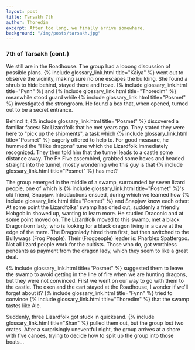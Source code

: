 ```yaml
---
layout: post
title: Tarsakh 7th
author: Thoredim
excerpt: After too long, we finally arrive somewhere.
background: "/img/posts/tarsakh.jpg"
---
```


### 7th of Tarsakh (cont.)

We still are in the Roadhouse. The group had a looong discussion of possible
plans. {% include glossary_link.html title="Kaiya" %} went out to observe the vicinity, making sure no one escapes the
building. She found a shrub to hide behind, stayed there and froze. {% include glossary_link.html title="Fynn" %} and
{% include glossary_link.html title="Thoredim" %} meanwhile stood guard while {% include glossary_link.html title="Posmet" %} investigated the strongroom. He
found a box that, when opened, turned out to be a secret entrance.

Behind it, {% include glossary_link.html title="Posmet" %} discovered a
familiar faces: Six Lizardfolk that he met years ago. They stated they
were here to "pick up the shipments", a task which {% include glossary_link.html title="Posmet" %}
eagerly offered to help to. For good measure, he hummed the "I
like dragons" tune which the Lizardfolk immediately recognized. They then told
him that the tunnel leads to a castle some distance away. The F* Five
assembled, grabbed some boxes and headed straight into the tunnel, mostly
wondering who this guy is that {% include glossary_link.html title="Posmet" %}
has met?

The group emerged in the middle of a swamp, surrounded by seven lizard people,
one of which is {% include glossary_link.html title="Posmet" %}'s old friend, Snapjaw. Introductions ensued, during
which we learned how {% include glossary_link.html title="Posmet" %} and Snapjaw know each other: At some point the
Lizardfolks' swamp has dried out, suddenly a friendly Hobgoblin showed up,
wanting to learn more. He studied Draconic and at some point moved on. The
Lizardfolk moved to this swamp, met a black Dragonborn lady, who is looking for
a black dragon living in a cave at the edge of the mere. The Dragonlady hired
them first, but then switched to the Bullywags (Frog People). Their
(Frogpeople) leader is: Pharblex Spattergoo. Not all lizard people work for the
cultists. Those who do, got worthless pendants as payment from the dragon lady,
which they seem to like a great deal.

{% include glossary_link.html title="Posmet" %} suggested them to leave the swamp to avoid getting in the line of fire
when we are hunting dragons, but they were not convinced. First we went on our
way to go with them to the castle. The oxen and the cart stayed at the Roadhouse, I wonder if we'll forget about it?
{% include glossary_link.html title="Fynn" %} tried to convince {% include glossary_link.html title="Thoredim" %} that the swamp tastes like Ale.

Suddenly, three Lizardfolk got stuck in quicksand. {% include glossary_link.html title="Shan" %} pulled them out, but
the group lost two crates. After a surprisingly uneventful night, the group
arrives at a shore with five canoes, trying to decide how to split up the group
into those boats...
